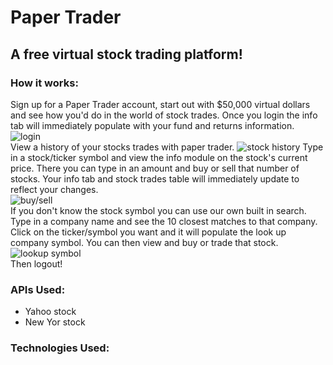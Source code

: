 # Paper Trader  
## A free virtual stock trading platform! 
  
### How it works:
Sign up for a Paper Trader account, start out with $50,000 virtual dollars and see how you'd do in the world of stock trades. Once you login the info tab will immediately populate with your fund and returns information.  
![login](https://github.com/annestarley/Paper-Trader-frontend-mdbootstraps/blob/master/images/paper-trader-login.gif)   
View a history of your stocks trades with paper trader. 
![stock history](https://github.com/annestarley/Paper-Trader-frontend-mdbootstraps/blob/master/images/paper-trader-table.png)
Type in a stock/ticker symbol and view the info module on the stock's current price. There you can type in an amount and buy or sell that number of stocks. Your info tab and stock trades table will immediately update to reflect your changes.  
![buy/sell](https://github.com/annestarley/Paper-Trader-frontend-mdbootstraps/blob/master/images/paper-trader-buy-sell.gif)   
If you don't know the stock symbol you can use our own built in search. Type in a company name and see the 10 closest matches to that company. Click on the ticker/symbol you want and it will populate the look up company symbol. You can then view and buy or trade that stock.  
![lookup symbol](https://github.com/annestarley/Paper-Trader-frontend-mdbootstraps/blob/master/images/paper-trader-search-symbol.gif)  
Then logout! 

### APIs Used:  
* Yahoo stock   
* New Yor stock   
  
  
### Technologies Used:

